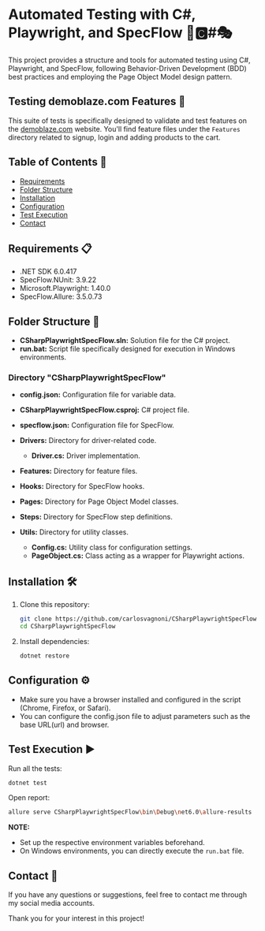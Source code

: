 # Automated Testing with C#, Playwright, and SpecFlow 🤖🅲#🎭

This project provides a structure and tools for automated testing using C#, Playwright, and SpecFlow, following Behavior-Driven Development (BDD) best practices and employing the Page Object Model design pattern.

## Testing demoblaze.com Features 🧪

This suite of tests is specifically designed to validate and test features on the [demoblaze.com](https://www.demoblaze.com) website. You'll find feature files under the `Features` directory related to signup, login and adding products to the cart.

## Table of Contents 📑
- [Requirements](#requirements-)
- [Folder Structure](#folder-structure-)
- [Installation](#installation-)
- [Configuration](#configuration-)
- [Test Execution](#test-execution-)
- [Contact](#contact-)

## Requirements 📋

- .NET SDK 6.0.417
- SpecFlow.NUnit: 3.9.22
- Microsoft.Playwright: 1.40.0
- SpecFlow.Allure: 3.5.0.73

## Folder Structure 📂

- **CSharpPlaywrightSpecFlow.sln:** Solution file for the C# project.
- **run.bat:** Script file specifically designed for execution in Windows environments.

### Directory "CSharpPlaywrightSpecFlow"

- **config.json:** Configuration file for variable data.
- **CSharpPlaywrightSpecFlow.csproj:** C# project file.
- **specflow.json:** Configuration file for SpecFlow.

- **Drivers:** Directory for driver-related code.
  - **Driver.cs:** Driver implementation.

- **Features:** Directory for feature files.

- **Hooks:** Directory for SpecFlow hooks.

- **Pages:** Directory for Page Object Model classes.

- **Steps:** Directory for SpecFlow step definitions.

- **Utils:** Directory for utility classes.
  - **Config.cs:** Utility class for configuration settings.
  - **PageObject.cs:** Class acting as a wrapper for Playwright actions.

## Installation 🛠️

1. Clone this repository:

    ```bash
    git clone https://github.com/carlosvagnoni/CSharpPlaywrightSpecFlow.git
    cd CSharpPlaywrightSpecFlow
    ```

2. Install dependencies:

    ```bash
    dotnet restore
    ```

## Configuration ⚙️

- Make sure you have a browser installed and configured in the script (Chrome, Firefox, or Safari).
- You can configure the config.json file to adjust parameters such as the base URL(url) and browser.

## Test Execution ▶️

Run all the tests:

```bash
dotnet test
```

Open report:

```bash
allure serve CSharpPlaywrightSpecFlow\bin\Debug\net6.0\allure-results
```

**NOTE:**

- Set up the respective environment variables beforehand.
- On Windows environments, you can directly execute the `run.bat` file.

## Contact 📧

If you have any questions or suggestions, feel free to contact me through my social media accounts.

Thank you for your interest in this project!